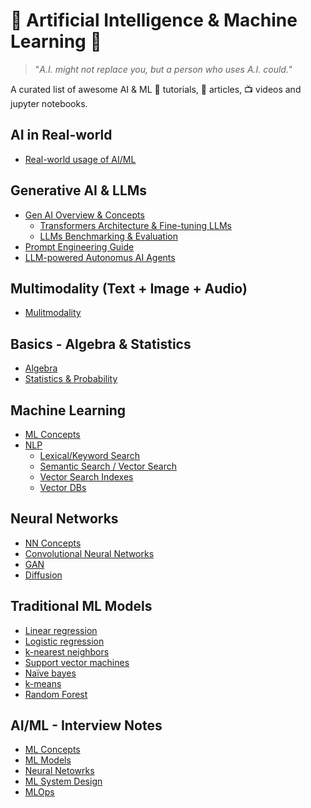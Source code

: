 # 🤖 Artificial Intelligence & Machine Learning 🧠

> "_A.I. might not replace you, but a person who uses A.I. could._"

A curated list of awesome AI & ML :orange_book: tutorials, :page_with_curl: articles, :tv: videos and jupyter notebooks.

## AI in Real-world

- [Real-world usage of AI/ML](docs/ai-in-real-world.md)

## Generative AI & LLMs
- [Gen AI Overview & Concepts](docs/gen-ai/generative-ai.md)
  - [Transformers Architecture & Fine-tuning LLMs](docs/gen-ai/finetune-llms.md)
  - [LLMs Benchmarking & Evaluation](docs/gen-ai/evaluation-metrics.md)
- [Prompt Engineering Guide](docs/gen-ai/prompt-engineering-resources.md)
- [LLM-powered Autonomus AI Agents](docs/gen-ai/llm-powered-autonomous-ai-agents.md)

## Multimodality (Text + Image + Audio)

- [Mulitmodality](docs/multimodality/multimodality.md)
 
## Basics - Algebra & Statistics
- [Algebra](docs/stats/algebra.md)
- [Statistics & Probability](docs/stats/probability.md)

## Machine Learning
- [ML Concepts](docs/ml/ml-concepts.md)
- [NLP](https://github.com/venkataravuri/awesome-tech-articles-blogs/blob/master/topics/architecture-design/search.md)
  - [Lexical/Keyword Search](https://github.com/venkataravuri/awesome-tech-articles-blogs/blob/master/topics/architecture-design/search.md)
  - [Semantic Search / Vector Search]()
  - [Vector Search Indexes]()
  - [Vector DBs](https://github.com/venkataravuri/ai-ml-models/blob/main/5-vector-db/Readme.md)
  
## Neural Networks
- [NN Concepts](docs/nn/nn-deeplearning.md)
- [Convolutional Neural Networks](docs/nn/)
- [GAN](docs/nn/)
- [Diffusion](docs/nn/)

## Traditional ML Models
- [Linear regression](docs/ml/ml-algorithms.md)
- [Logistic regression](docs/ml/ml-algorithms.md)
- [k-nearest neighbors](docs/ml/ml-algorithms.md)
- [Support vector machines](docs/ml/ml-algorithms.md)
- [Naïve bayes](docs/ml/ml-algorithms.md)
- [k-means](docs/ml/ml-algorithms.md)
- [Random Forest](docs/ml/ml-algorithms.md)
  
## AI/ML - Interview Notes
- [ML Concepts](docs/interview-notes/interview-notes.md)
- [ML Models](docs/interview-notes/models.md)
- [Neural Netowrks](docs/interview-notes/nn-notes.md)
- [ML System Design](docs/interview-notes/system-design.md)
- [MLOps](docs/interview-notes/mlops.md)
